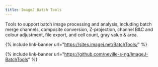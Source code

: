 ```yaml
---
title: ImageJ Batch Tools
---
```


Tools to support batch image processing and analysis, including batch merge channels, composite conversion, Z-projection, channel B&C and colour adjustment, file export, and cell count, gray value & area.

{% include link-banner url="https://sites.imagej.net/BatchTools/" %}

{% include link-banner url="https://github.com/neville-s-ng/ImageJ-BatchTools" %}

